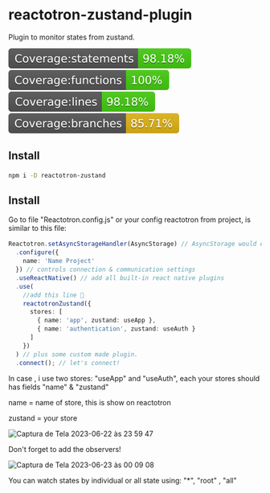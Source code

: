 # reactotron-zustand-plugin

Plugin to monitor states from zustand.

![](./docs/badge-statements.svg) ![](./docs/badge-functions.svg) ![](./docs/badge-lines.svg) ![](./docs/badge-branches.svg)

## Install

```bash
npm i -D reactotron-zustand
```

## Install

Go to file "Reactotron.config.js" or your config reactotron from project, is similar to this file:

```ts
Reactotron.setAsyncStorageHandler(AsyncStorage) // AsyncStorage would either come from `react-native` or `@react-native-community/async-storage` depending on where you get it from
  .configure({
    name: 'Name Project'
  }) // controls connection & communication settings
  .useReactNative() // add all built-in react native plugins
  .use(
    //add this line 🙌
    reactotronZustand({
      stores: [
        { name: 'app', zustand: useApp },
        { name: 'authentication', zustand: useAuth }
      ]
    })
  ) // plus some custom made plugin.
  .connect(); // let's connect!
```

In case , i use two stores: "useApp" and "useAuth", each your stores should has fields "name" & "zustand"

name = name of store, this is show on reactotron

zustand = your store

<img width="727" alt="Captura de Tela 2023-06-22 às 23 59 47" src="https://raw.githubusercontent.com/joalisonpereira/reactotron-plugin-zustand/master/docs/tron1.png">

Don't forget to add the observers!

<img width="602" alt="Captura de Tela 2023-06-23 às 00 09 08" src="https://raw.githubusercontent.com/joalisonpereira/reactotron-plugin-zustand/master/docs/tron2.png">

You can watch states by individual or all state using: "\*", "root" , "all"
